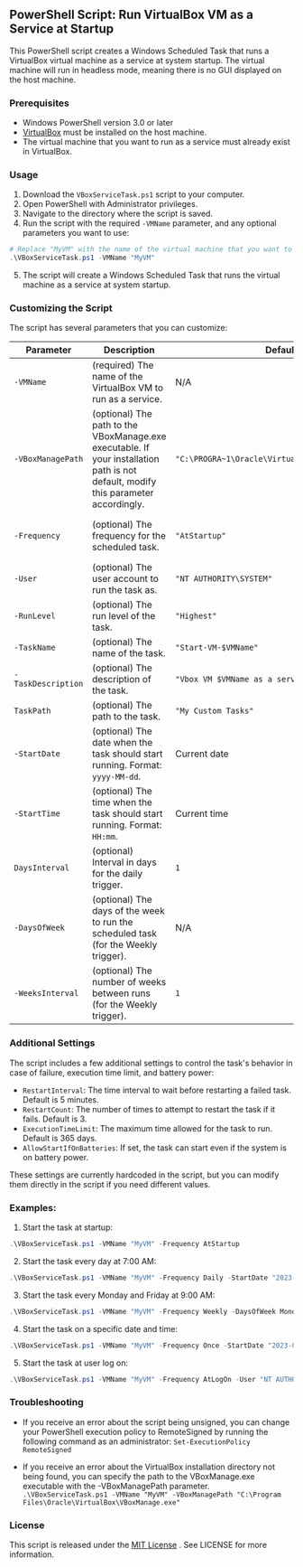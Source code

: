 ## PowerShell Script: Run VirtualBox VM as a Service at Startup

This PowerShell script creates a Windows Scheduled Task that runs a VirtualBox virtual machine as a service at system startup. The virtual machine will run in headless mode, meaning there is no GUI displayed on the host machine.

### Prerequisites

- Windows PowerShell version 3.0 or later
- [VirtualBox](https://www.virtualbox.org/wiki/Downloads) must be installed on the host machine.
- The virtual machine that you want to run as a service must already exist in VirtualBox.

### Usage

1. Download the `VBoxServiceTask.ps1` script to your computer.
2. Open PowerShell with Administrator privileges.
3. Navigate to the directory where the script is saved.
4. Run the script with the required `-VMName` parameter, and any optional parameters you want to use:
```powershell
# Replace "MyVM" with the name of the virtual machine that you want to run as a service.
.\VBoxServiceTask.ps1 -VMName "MyVM"
```
5. The script will create a Windows Scheduled Task that runs the virtual machine as a service at system startup.

### Customizing the Script

The script has several parameters that you can customize:

| Parameter	        | Description	        | Default       |   Possible Values |
| ---------         | -----------           | ------        | ------------ |
|`-VMName`          |	(required) The name of the VirtualBox VM to run as a service.	| N/A | Any valid VM name|
| `-VBoxManagePath` |	(optional) The path to the VBoxManage.exe executable. If your installation path is not default, modify this parameter accordingly. |`"C:\PROGRA~1\Oracle\VirtualBox\VBoxManage.exe"` |Any valid file path|
| `-Frequency`        |	(optional) The frequency for the scheduled task.|`"AtStartup"`|`"AtStartup"`, `"Once"`, `"Daily"`, `"Weekly"`, `"AtLogOn"`. |
| `-User`           |	(optional) The user account to run the task as. |	`"NT AUTHORITY\SYSTEM"` |Any valid user account|
| `-RunLevel`       |	(optional) The run level of the task. | `"Highest"`| `"Limited"`,`"Highest"` |
| `-TaskName`       | (optional) The name of the task. |  `"Start-VM-$VMName"` |Any valid task name|
| `-TaskDescription` |	(optional) The description of the task. |	`"Vbox VM $VMName as a service at startup"` |Any valid description|
| `TaskPath`        |	(optional) The path to the task. |	`"My Custom Tasks"` |Any valid task path|
|`-StartDate`       | (optional) The date when the task should start running. Format: `yyyy-MM-dd`. | Current date |Any valid date|
|`-StartTime`       | (optional) The time when the task should start running. Format: `HH:mm`. | Current time |Any valid time|
|`DaysInterval`| (optional) Interval in days for the daily trigger.|`1`| Any positive integer |
| `-DaysOfWeek` | (optional) The days of the week to run the scheduled task (for the Weekly trigger). | N/A|`"Sunday"`, `"Monday"`, `"Tuesday"`, `"Wednesday"`, `"Thursday"`, `"Friday"`, `"Saturday"`
| `-WeeksInterval`| (optional) The number of weeks between runs (for the Weekly trigger).|`1`|Any positive integer|

### Additional Settings
The script includes a few additional settings to control the task's behavior in case of failure, execution time limit, and battery power:

- `RestartInterval`: The time interval to wait before restarting a failed task. Default is 5 minutes.
- `RestartCount`: The number of times to attempt to restart the task if it fails. Default is 3.
- `ExecutionTimeLimit`: The maximum time allowed for the task to run. Default is 365 days.
- `AllowStartIfOnBatteries`: If set, the task can start even if the system is on battery power.

These settings are currently hardcoded in the script, but you can modify them directly in the script if you need different values.

### Examples:
1. Start the task at startup:
```powershell
.\VBoxServiceTask.ps1 -VMName "MyVM" -Frequency AtStartup
```

2. Start the task every day at 7:00 AM:
```powershell
.\VBoxServiceTask.ps1 -VMName "MyVM" -Frequency Daily -StartDate "2023-03-01" -StartTime "07:00"
```

3. Start the task every Monday and Friday at 9:00 AM:
```powershell
.\VBoxServiceTask.ps1 -VMName "MyVM" -Frequency Weekly -DaysOfWeek Monday,Friday -StartDate "2023-03-01" -StartTime "09:00"
```

4. Start the task on a specific date and time:
```powershell
.\VBoxServiceTask.ps1 -VMName "MyVM" -Frequency Once -StartDate "2023-03-01" -StartTime "10:00"
```

5. Start the task at user log on:
```powershell
.\VBoxServiceTask.ps1 -VMName "MyVM" -Frequency AtLogOn -User "NT AUTHORITY\SYSTEM"
```

### Troubleshooting

- If you receive an error about the script being unsigned, you can change your PowerShell execution policy to RemoteSigned by running the following command as an administrator:
`Set-ExecutionPolicy RemoteSigned`

- If you receive an error about the VirtualBox installation directory not being found, you can specify the path to the VBoxManage.exe executable with the -VBoxManagePath parameter.
`.\VBoxServiceTask.ps1 -VMName "MyVM" -VBoxManagePath "C:\Program Files\Oracle\VirtualBox\VBoxManage.exe"`

### License
This script is released under the [MIT License](./LICENSE)
. See LICENSE for more information.
